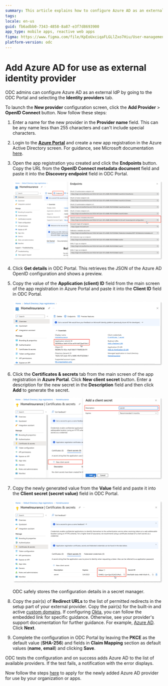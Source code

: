 ```yaml
---
summary: This article explains how to configure Azure AD as an external IdP in OutSystems Developer Cloud Portal.
tags: 
locale: en-us
guid: fb6adbb0-7343-4858-8a87-e3f7d8693900
app_type: mobile apps, reactive web apps
figma: https://www.figma.com/file/KpEoUxciqaFLGLlZxo7Hiu/User-management?type=design&node-id=3405%3A152&mode=design&t=Oyyu3fjPlmIYwh5h-1
platform-version: odc
---
```


# Add Azure AD for use as external identity provider

ODC admins can configure Azure AD as an external IdP by going to the ODC Portal and selecting the **Identity providers** tab.

To launch the **New provider** configuration screen, click the **Add Provider** > **OpenID Connect** button. Now follow these steps:

1. Enter a name for the new provider in the **Provider name** field. This can be any name less than 255 characters and can't include special characters.

1. Login to the [**Azure Portal**](https://portal.azure.com/) and create a new app registration in the Azure Active Directory screen. For guidance, see Microsoft documentation [here](https://learn.microsoft.com/en-us/azure/active-directory/develop/quickstart-register-app).

1. Open the app registration you created and click the **Endpoints** button. Copy the URL from the **OpenID Connect metadata document** field and paste it into the **Discovery endpoint** field in ODC Portal.

    ![Screenshot of Azure Portal showing the OpenID Connect metadata document URL](images/open-endpoints-az.png "Azure Portal OpenID Connect Endpoints")

1. Click **Get details** in ODC Portal. This retrieves the JSON of the Azure AD OpenID configuration and shows a preview.

1. Copy the value of the **Application (client) ID** field from the main screen of the app registration in Azure Portal and paste it into the **Client ID** field in ODC Portal.

    ![Screenshot of Azure Portal with the Application (client) ID field highlighted](images/copy-application-cliend-id-az.png "Copying Application Client ID in Azure Portal")

1. Click the **Certificates & secrets** tab from the main screen of the app registration in **Azure Portal**. Click **New client secret** button. Enter a description for the new secret in the **Description** field and then click **Add** to generate the secret.

    ![Screenshot of Azure Portal with the New client secret button highlighted](images/add-a-client-secret-az.png "Adding a Client Secret in Azure Portal")

1. Copy the newly generated value from the **Value** field and paste it into the **Client secret (secret value)** field in ODC Portal.

    ![Screenshot of Azure Portal showing the newly generated client secret value](images/paste-secret-value-az.png "Pasting the Client Secret Value in ODC Portal")

    <div class="info" markdown="1">

    ODC safely stores the configuration details in a secret manager.

    </div>

1. Copy the pair(s) of **Redirect URLs** to the list of permitted redirects in the setup part of your external provider. Copy the pair(s) for the built-in and active [custom domains](../custom-domains.md). If configuring [Okta](okta.md), you can follow the embedded link for specific guidance. Otherwise, see your provider's support documentation for further guidance. For example, [Azure AD](https://learn.microsoft.com/en-us/entra/identity-platform/quickstart-register-app#add-a-redirect-uri). Click **Next**.

1. Complete the configuration in ODC Portal by leaving the **PKCE** as the default value (**SHA-256**) and fields in **Claim Mapping** section as default values (**name**, **email**) and clicking **Save**.

ODC tests the configuration and on success adds Azure AD to the list of available providers. If the test fails, a notification with the error displays.

Now follow the steps [here](intro.md#apply-an-external-idp) to apply for the newly added Azure AD provider for use by your organization or apps.
